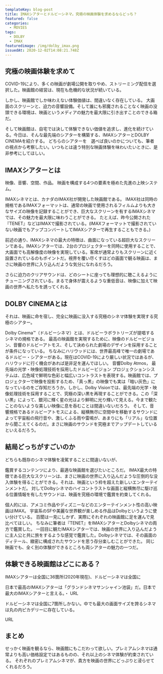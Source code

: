 ```yaml
---
templateKey: blog-post
title: IMAXシアターとドルビーシネマ。究極の映画体験を求めるならどっち？
featured: false
categories:
  - MOVIES
tags:
  - DOLBY
  - IMAX
featuredimage: /img/dolby_imax.png
issuedAt: 2020-12-02T14:08:21.748Z
---
```

## 究極の映画体験を求めて

COVID-19により、多くの映画が劇場公開を取りやめ、ストリーミング配信を選択した。映画館の経営は、現在も危機的な状況が続いている。

しかし、映画館でしか味わえない体験価値は、間違いなく存在している。
大画面のスクリーンと、迫力の音響設備。そして誰にも邪魔されることなく映画の没頭できる環境は、映画というメディアの魅力を最大限に引き出すことのできる箱だ。

そして映画館は、自宅では決して体験できない価値を追求し、進化を続けている。今日は、そんな最先端のシアターを構築する、IMAXシアターとDOLBY CINEMAを紹介する。
どちらのシアターを　選べば良いのかについても、筆者の視点から考察したい。いつもとは違う特別な映画体験を味わいたいときに、是非参考にしてほしい。

## IMAXシアターとは

映像、音響、空間、作品。
映画を構成する4つの要素を極めた先進の上映システム。

IMAXシネマとは、カナダのIMAX社が開発した映画館である。
IMAX社は同時の規格であるIMAXフォーマットは、通常の映画で使用されるフィルムよりも大きなサイズの映像を記録することができ、巨大なスクリーンを有するIMAXシネマでは、その魅力を最大限に味わうことができる。
たとえば、昨今公開された『TENET』などはIMAXで撮影されている。(IMAXフォーマットで撮影されていない映画でもアップコンバートしてIMAXシアターで再生することもできる。)

前述の通り、IMAXシネマの最大の特徴は、曲面になっている超巨大なスクリーンである。IMAXシアターでは、2台のプロジェクターを同時に使用することで、大画面でも高解像度の映像を実現している。客席が通常よりもスクリーンに近く設置されているのもポイントだ。視界を覆い尽くすほどの画面で観る映画は、まさに映画の世界に入り込んだような気分になれるだろう。

さらに迫力のクリアサウンドは、どのシートに座っても理想的に聴こえるようにチューニングされている。まるで身体が震えるような重低音は、映像に加えて映画の世界へ私たちを誘ってくれる。

## DOLBY CINEMAとは

それは、映画に命を宿し、完全に映画に没入する究極のシネマ体験を実現する究極のシアター。

Dolby Cinema™（ドルビーシネマ）とは、ドルビーラボラトリーズが提唱するシネマの規格である。
最高の映画館を実現するために、映像のドルビービジョン、音響のドルビーアトモス、そして決められた劇場のデザインを採用することが条件になっている。
ちなみにハリウッドには、世界最高峰で唯一の劇場であるドルビー・シアターがある。現在はCOVID-19により厳しい状況ではあるが、ハリウッドに行く機会があれば是非足を運んでほしい。
音響Dolby Atmos，
最先端の光学・映像処理技術を採用したドルビービジョン プロジェクションシステムは、広色域で鮮明な色彩と幅広いコントラストを表現する。映画館では、プロジェクターで映像を投影するため、「真っ黒」の映像でも実は「暗い灰色」になっているのをご存知だろうか。しかし、Dolby Visionでは、最先端の光学・映像処理技術を採用することで、究極の深い黒を再現することができる。この「深い黒」によって、銀河に輝く星の光はより鮮明に光り輝いて見える。今まで観たことのないような美しい映像に息を呑むことは間違いないだろう。
そして、音響規格であるドルビーアトモスによる、縦横無尽に空間中を移動するサウンドによって宇宙船の飛行音や、激しくふる雨や雷鳴が、あまりにも「リアル」な位置から聞こえてくるのだ。まさに映画のサウンドを究極までアップデートしているといえるだろう。

## 結局どっちがすごいのか

どちらも既存のシネマ体験を凌駕することに間違いないが、

鑑賞するコンテンツにより、最適な映画館を選びたいところだ。
IMAX最大の特徴である巨大なスクリーンは、まさに映画の世界に入り込んだような圧倒的な没入体験を得ることができる。それは、映画という枠を超えた新しいエンターテインメントだ。
対してDolbyシネマのハイコントラストな画面と縦横無尽に駆け巡る位置情報を有したサウンドは、映画を究極の環境で鑑賞を約束してくれる。

個人的には、アメコミ作品やディズニーなどのエンターテインメント性の高い映画はIMAX。
宇宙系のSFや美麗な世界観が楽しめる作品はDolbyというように使い分けている。
百聞は一見にしかず、実際にそれぞれの映画館に足を運んで見比べてほしい。
ちなみに筆者は『TENET』をIMAXシアターとDolbyシネマの両方で鑑賞した。
一回目に観たIMAXシアターでは、映画の世界に入り込んだように主人公と共に旅をするような感覚で鑑賞した。Dolbyシネマでは、その画面のディテール、緻密に構成されたサウンドを思う存分楽しむことができた。
同じ映画でも、全く別の体験ができるところも両シアターの魅力の一つだ。

## 体験できる映画館はどこにある？

IMAXシアターは全国に36箇所(2020年現在)、ドルビーシネマは全国に

日本で最高のIMAXシアターは「グランドシネマサンシャイン池袋」だ。日本で最大のIMAXシアターと言える。・
URL

ドルビーシネマは全国に7箇所しかない。中でも最大の画面サイズを誇るシネマは丸の内ピカデリーに存在している。

URL



## まとめ

せっかく映画を観るなら、映画館にもこだわって欲しい。プレミアムシネマは通常よりも高い価格設定ではあるものの、それ以上のシネマ体験が約束されている。
それぞれのプレミアムシネマが、貴方を映画の世界にどっぷりと浸らせてくれるだろう。

